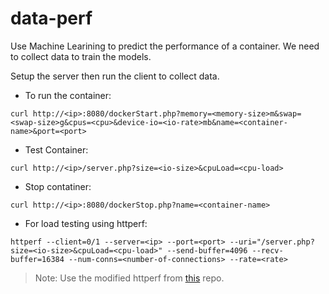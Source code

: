 # data-perf

Use Machine Learining to predict the performance of a container.
We need to collect data to train the models.

Setup the server then run the client to collect data.

- To run the container:

```Console
curl http://<ip>:8080/dockerStart.php?memory=<memory-size>m&swap=<swap-size>g&cpus=<cpu>&device-io=<io-rate>mb&name=<container-name>&port=<port>
```

- Test Container:

```Console
curl http://<ip>/server.php?size=<io-size>&cpuLoad=<cpu-load>
```

- Stop contatiner:

```Console
curl http://<ip>:8080/dockerStop.php?name=<container-name>
```

- For load testing using httperf:

```Console
httperf --client=0/1 --server=<ip> --port=<port> --uri="/server.php?size=<io-size>&cpuLoad=<cpu-load>" --send-buffer=4096 --recv-buffer=16384 --num-conns=<number-of-connections> --rate=<rate>
```

> Note: Use the modified httperf from [this](https://github.com/sam990/httperf) repo.

